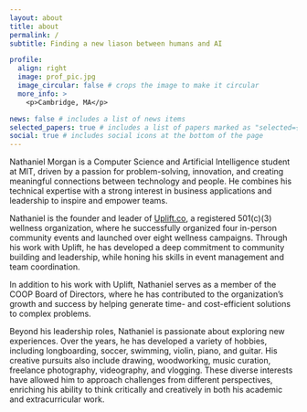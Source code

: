 ```yaml
---
layout: about
title: about
permalink: /
subtitle: Finding a new liason between humans and AI

profile:
  align: right
  image: prof_pic.jpg
  image_circular: false # crops the image to make it circular
  more_info: >
    <p>Cambridge, MA</p>

news: false # includes a list of news items
selected_papers: true # includes a list of papers marked as "selected={true}"
social: true # includes social icons at the bottom of the page
---
```


Nathaniel Morgan is a Computer Science and Artificial Intelligence student at MIT, driven by a passion for problem-solving, innovation, and creating meaningful connections between technology and people. He combines his technical expertise with a strong interest in business applications and leadership to inspire and empower teams.

Nathaniel is the founder and leader of [Uplift.co](https://www.communityuplift.co/), a registered 501(c)(3) wellness organization, where he successfully organized four in-person community events and launched over eight wellness campaigns. Through his work with Uplift, he has developed a deep commitment to community building and leadership, while honing his skills in event management and team coordination.

In addition to his work with Uplift, Nathaniel serves as a member of the COOP Board of Directors, where he has contributed to the organization’s growth and success by helping generate time- and cost-efficient solutions to complex problems. 

Beyond his leadership roles, Nathaniel is passionate about exploring new experiences. Over the years, he has developed a variety of hobbies, including longboarding, soccer, swimming, violin, piano, and guitar. His creative pursuits also include drawing, woodworking, music curation, freelance photography, videography, and vlogging. These diverse interests have allowed him to approach challenges from different perspectives, enriching his ability to think critically and creatively in both his academic and extracurricular work.

